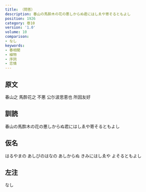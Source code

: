 ```yaml
---
title: （問答）
description: 春山の馬酔木の花の悪しからぬ君にはしゑや寄そるともよし
position: 1926
category: 巻10
version: '1.0'
volume: 10
comparison:
- なし
keywords:
- 春相聞
- 植物
- 序詞
- 恋情
---
```


## 原文

春山之 馬酔花之 不悪 公尓波思恵也 所因友好

## 訓読

春山の馬酔木の花の悪しからぬ君にはしゑや寄そるともよし

## 仮名

はるやまの あしびのはなの あしからぬ きみにはしゑや よそるともよし

## 左注

なし
